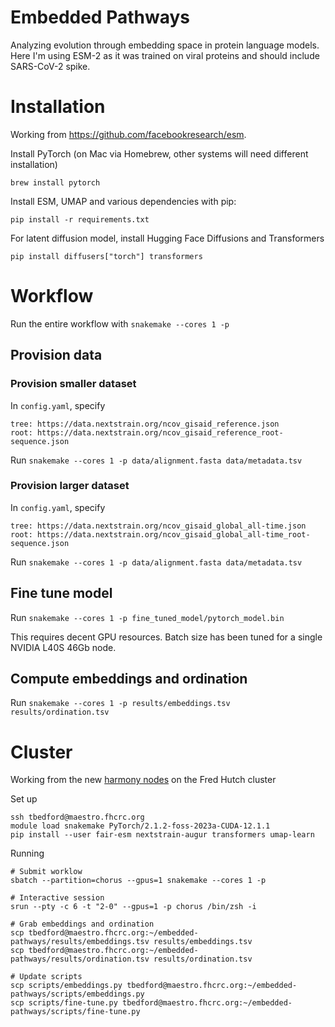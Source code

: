 # Embedded Pathways

Analyzing evolution through embedding space in protein language models. Here I'm
using ESM-2 as it was trained on viral proteins and should include SARS-CoV-2
spike.

# Installation

Working from https://github.com/facebookresearch/esm.

Install PyTorch (on Mac via Homebrew, other systems will need different installation)
```
brew install pytorch
```

Install ESM, UMAP and various dependencies with pip:

```
pip install -r requirements.txt
```

For latent diffusion model, install Hugging Face Diffusions and Transformers
```
pip install diffusers["torch"] transformers
```

# Workflow

Run the entire workflow with `snakemake --cores 1 -p`

## Provision data

### Provision smaller dataset

In `config.yaml`, specify
```
tree: https://data.nextstrain.org/ncov_gisaid_reference.json
root: https://data.nextstrain.org/ncov_gisaid_reference_root-sequence.json
```

Run `snakemake --cores 1 -p data/alignment.fasta data/metadata.tsv`

### Provision larger dataset

In `config.yaml`, specify
```
tree: https://data.nextstrain.org/ncov_gisaid_global_all-time.json
root: https://data.nextstrain.org/ncov_gisaid_global_all-time_root-sequence.json
```

Run `snakemake --cores 1 -p data/alignment.fasta data/metadata.tsv`

## Fine tune model

Run `snakemake --cores 1 -p fine_tuned_model/pytorch_model.bin`

This requires decent GPU resources. Batch size has been tuned for a single NVIDIA L40S 46Gb node.

## Compute embeddings and ordination

Run `snakemake --cores 1 -p results/embeddings.tsv results/ordination.tsv`

# Cluster

Working from the new [harmony nodes](https://sciwiki.fredhutch.org/scicompannounce/2024-11-17-new-harmony-gpu-nodes/) on the Fred Hutch cluster

Set up
```
ssh tbedford@maestro.fhcrc.org
module load snakemake PyTorch/2.1.2-foss-2023a-CUDA-12.1.1
pip install --user fair-esm nextstrain-augur transformers umap-learn
```

Running
```
# Submit worklow
sbatch --partition=chorus --gpus=1 snakemake --cores 1 -p

# Interactive session
srun --pty -c 6 -t "2-0" --gpus=1 -p chorus /bin/zsh -i

# Grab embeddings and ordination
scp tbedford@maestro.fhcrc.org:~/embedded-pathways/results/embeddings.tsv results/embeddings.tsv
scp tbedford@maestro.fhcrc.org:~/embedded-pathways/results/ordination.tsv results/ordination.tsv

# Update scripts
scp scripts/embeddings.py tbedford@maestro.fhcrc.org:~/embedded-pathways/scripts/embeddings.py
scp scripts/fine-tune.py tbedford@maestro.fhcrc.org:~/embedded-pathways/scripts/fine-tune.py
```
